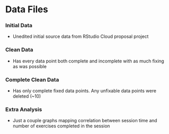 # Data Files

### Initial Data
- Unedited initial source data from RStudio Cloud proposal project

### Clean Data
- Has every data point both complete and incomplete with as much fixing as was possible

### Complete Clean Data
- Has only complete fixed data points. Any unfixable data points were deleted (~10)

### Extra Analysis
- Just a couple graphs mapping correlation between session time and number of exercises completed in the session
